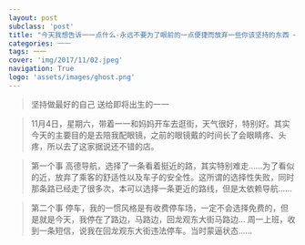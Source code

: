 ```yaml
---
layout: post
subclass: 'post'
title: "今天我想告诉一一点什么-永远不要为了眼前的一点便捷而放弃一些你该坚持的东西 ~"
categories: 一一
tags: 一一
cover: 'img/2017/11/02.jpeg'
navigation: True
logo: 'assets/images/ghost.png'
---
```

>坚持做最好的自己 送给即将出生的一一
>

>11月4日，星期六，带着一一和妈妈开车去逛街，天气很好，特别好。其实今天的主要目的是去陪我配眼镜，之前的眼镜戴的时间长了会眼睛疼、头疼，所以去了这家据说还不错的店。

>第一个事
高德导航，选择了一条看着挺近的路，其实特别难走......为了看似的近，放弃了乘客的舒适性以及车子的安全性。这所谓的选择性失败，同时那条路已经走了很多次，本可以选择一条更近的路线，但是太依赖导航......

>第二个事
停车，我的一惯风格是有收费停车场，一定不会选择免费的，但是就是今天，我停在了路边，马路边，回龙观东大街马路边... 周一上班，收到一条短信，说我在回龙观东大街违法停车。当时蒙逼状态...... 
